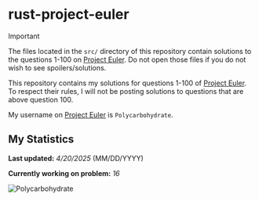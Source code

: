 # rust-project-euler
> [!IMPORTANT]  
> The files located in the `src/` directory of this repository contain solutions to the questions 1-100 on [Project Euler](https://projecteuler.net/). Do not open those files if you do not wish to see spoilers/solutions.

This repository contains my solutions for questions 1-100 of [Project Euler](https://projecteuler.net/). To respect their rules, I will not be posting solutions to questions that are above question 100.

My username on [Project Euler](https://projecteuler.net/) is `Polycarbohydrate`.
## My Statistics
**Last updated:** *4/20/2025* (MM/DD/YYYY)

**Currently working on problem:** *16*

![Polycarbohydrate](https://github.com/user-attachments/assets/f56fa630-2267-4572-8458-99931d1054e6)
